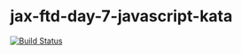 jax-ftd-day-7-javascript-kata
===
[![Build Status](https://travis-ci.org/AldenSharp/jax-ftd-day-7-javascript-kata.svg?branch=AldenSharp)](https://travis-ci.org/AldenSharp/jax-ftd-day-7-javascript-kata)
